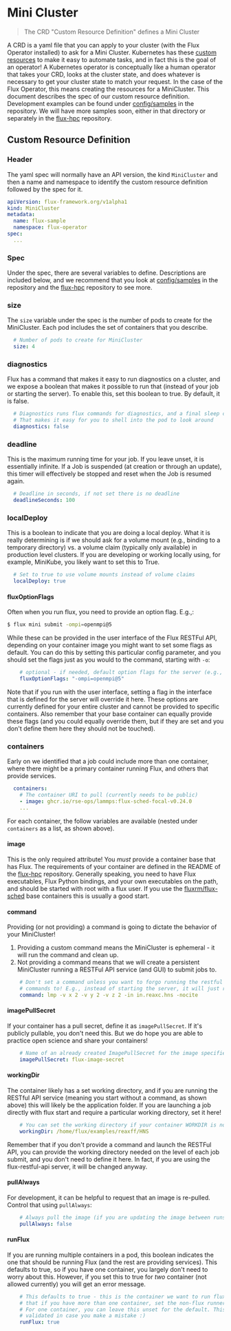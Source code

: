 # Mini Cluster

> The CRD "Custom Resource Definition" defines a Mini Cluster

A CRD is a yaml file that you can apply to your cluster (with the Flux Operator
installed) to ask for a Mini Cluster. Kubernetes has these [custom resources](https://kubernetes.io/docs/concepts/extend-kubernetes/api-extension/custom-resources/)
to make it easy to automate tasks, and in fact this is the goal of an operator!
A Kubernetes operator is conceptually like a human operator that takes your CRD,
looks at the cluster state, and does whatever is necessary to get your cluster state
to match your request. In the case of the Flux Operator, this means creating the resources
for a MiniCluster. This document describes the spec of our custom resource definition.
Development examples can be found under [config/samples](https://github.com/flux-framework/flux-operator/tree/main/config/samples) 
in the repository. We will have more samples soon, either in that directory or
separately in the [flux-hpc](https://github.com/rse-ops/flux-hpc) repository.

## Custom Resource Definition

### Header

The yaml spec will normally have an API version, the kind `MiniCluster` and then
a name and namespace to identify the custom resource definition followed by the spec for it.

```yaml
apiVersion: flux-framework.org/v1alpha1
kind: MiniCluster
metadata:
  name: flux-sample
  namespace: flux-operator
spec:
  ...
```

### Spec

Under the spec, there are several variables to define. Descriptions are included below, and we
recommend that you look at [config/samples](https://github.com/flux-framework/flux-operator/tree/main/config/samples) 
in the repository  and the [flux-hpc](https://github.com/rse-ops/flux-hpc) repository to see
more.

### size

The `size` variable under the spec is the number of pods to create for the MiniCluster. Each pod includes
the set of containers that you describe.

```yaml
  # Number of pods to create for MiniCluster
  size: 4
```

### diagnostics

Flux has a command that makes it easy to run diagnostics on a cluster, and we expose a boolean that makes it possible
to run that (instead of your job or starting the server). To enable this, set this boolean to true. By default, it is false.

```yaml
  # Diagnostics runs flux commands for diagnostics, and a final sleep command
  # That makes it easy for you to shell into the pod to look around
  diagnostics: false
```

### deadline

This is the maximum running time for your job. If you leave unset, it is essentially infinite.
If a Job is suspended (at creation or through an update), this timer will effectively be stopped and reset when the Job is resumed again.

```yaml
  # Deadline in seconds, if not set there is no deadline
  deadlineSeconds: 100
```

### localDeploy

This is a boolean to indicate that you are doing a local deploy. What it is really determining is if we should
ask for a volume mount (e.g., binding to a temporary directory) vs. a volume claim (typically only available)
in production level clusters. If you are developing or working locally using, for example, MiniKube, you
likely want to set this to True.

```yaml
  # Set to true to use volume mounts instead of volume claims
  localDeploy: true
``` 

#### fluxOptionFlags

Often when you run flux, you need to provide an option flag. E.g.,:

```bash
$ flux mini submit -ompi=openmpi@5
```

While these can be provided in the user interface of the Flux RESTFul API,
depending on your container image you might want to set some flags as default.
You can do this by setting this particular config parameter, and you should
set the flags just as you would to the command, starting with `-o`:

```yaml
	# optional - if needed, default option flags for the server (e.g., -ompi=openmpi@5)
	fluxOptionFlags: "-ompi=openmpi@5" 
```

Note that if you run with the user interface, setting a flag in the interface
that is defined for the server will override it here. These options are
currently defined for your entire cluster and cannot be provided to specific containers.
Also remember that your base container can equally provide these flags (and you
could equally override them, but if they are set and you don't define them here
they should not be touched).


### containers

Early on we identified that a job could include more than one container, where there might be a primary container
running Flux, and others that provide services. 

```yaml
  containers:
    # The container URI to pull (currently needs to be public)
    - image: ghcr.io/rse-ops/lammps:flux-sched-focal-v0.24.0
    ...
```

For each container, the follow variables are available (nested under `containers` as a list, as shown above).

#### image

This is the only required attribute! You *must* provide a container base that has Flux.
The requirements of your container are defined in the README of the [flux-hpc](https://github.com/rse-ops/flux-hpc/)
repository. Generally speaking, you need to have Flux executables, Flux Python bindings,
and your own executables on the path, and should be started with root with a flux user.
If you use the [fluxrm/flux-sched](https://hub.docker.com/r/fluxrm/flux-sched) 
base containers this is usually a good start. 

#### command

Providing (or not providing) a command is going to dictate the behavior of your MiniCluster!

1. Providing a custom command means the MiniCluster is ephemeral - it will run the command and clean up.
2. Not providing a command means that we will create a persistent MiniCluster running a RESTFul API service (and GUI) to submit jobs to.

```yaml
    # Don't set a command unless you want to forgo running the restful server to submit
    # commands to! E.g., instead of starting the server, it will just run your job command.
    command: lmp -v x 2 -v y 2 -v z 2 -in in.reaxc.hns -nocite
```

#### imagePullSecret

If your container has a pull secret, define it as `imagePullSecret`. If it's publicly pullable,
you don't need this. But we do hope you are able to practice open science and share your containers!

```yaml
    # Name of an already created ImagePullSecret for the image specified above
    imagePullSecret: flux-image-secret
```

#### workingDir

The container likely has a set working directory, and if you are running the RESTful API service (meaning
you start without a command, as shown above) this will likely be the application folder. If you are launching
a job directly with flux start and require a particular working directory, set it here!

```yaml
    # You can set the working directory if your container WORKDIR is not correct.
    workingDir: /home/flux/examples/reaxff/HNS
```    

Remember that if you don't provide a command and launch the RESTFul API, you can provide the working
directory needed on the level of each job submit, and you don't need to define it here.
In fact, if you are using the flux-restful-api server, it will be changed anyway.

#### pullAlways

For development, it can be helpful to request that an image is re-pulled. Control that using `pullAlways`:

```yaml
    # Always pull the image (if you are updating the image between runs, set to true)!
    pullAlways: false
```

#### runFlux

If you are running multiple containers in a pod, this boolean indicates the one that should
be running Flux (and the rest are providing services).
This defaults to true, so if you have one container, you largely don't need to worry about this.
However, if you set this to true for *two* container (not allowed currently) you will get an error message.

```yaml
    # This defaults to true - this is the container we want to run flux in. This means
    # that if you have more than one container, set the non-flux runners to false.
    # For one container, you can leave this unset for the default. This will be
    # validated in case you make a mistake :)
    runFlux: true
```
